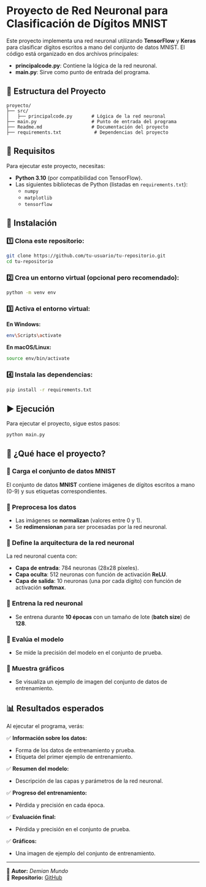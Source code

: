# Proyecto de Red Neuronal para Clasificación de Dígitos MNIST

Este proyecto implementa una red neuronal utilizando **TensorFlow** y **Keras** para clasificar dígitos escritos a mano del conjunto de datos MNIST.
El código está organizado en dos archivos principales:

- **principalcode.py**: Contiene la lógica de la red neuronal.
- **main.py**: Sirve como punto de entrada del programa.

## 📂 Estructura del Proyecto

```
proyecto/
├── src/
│   ├── principalcode.py       # Lógica de la red neuronal
├── main.py                    # Punto de entrada del programa
├── Readme.md                  # Documentación del proyecto
├── requirements.txt            # Dependencias del proyecto
```

## 🔧 Requisitos

Para ejecutar este proyecto, necesitas:

- **Python 3.10** (por compatibilidad con TensorFlow).
- Las siguientes bibliotecas de Python (listadas en `requirements.txt`):
  - `numpy`
  - `matplotlib`
  - `tensorflow`

## 🚀 Instalación

### 1️⃣ Clona este repositorio:
```bash
git clone https://github.com/tu-usuario/tu-repositorio.git
cd tu-repositorio
```

### 2️⃣ Crea un entorno virtual (opcional pero recomendado):
```bash
python -m venv env
```

### 3️⃣ Activa el entorno virtual:
**En Windows:**
```bash
env\Scripts\activate
```
**En macOS/Linux:**
```bash
source env/bin/activate
```

### 4️⃣ Instala las dependencias:
```bash
pip install -r requirements.txt
```

## ▶️ Ejecución

Para ejecutar el proyecto, sigue estos pasos:

```bash
python main.py
```

## 📌 ¿Qué hace el proyecto?

### 🔹 Carga el conjunto de datos MNIST
El conjunto de datos **MNIST** contiene imágenes de dígitos escritos a mano (0-9) y sus etiquetas correspondientes.

### 🔹 Preprocesa los datos
- Las imágenes se **normalizan** (valores entre 0 y 1).
- Se **redimensionan** para ser procesadas por la red neuronal.

### 🔹 Define la arquitectura de la red neuronal
La red neuronal cuenta con:
- **Capa de entrada**: 784 neuronas (28x28 píxeles).
- **Capa oculta**: 512 neuronas con función de activación **ReLU**.
- **Capa de salida**: 10 neuronas (una por cada dígito) con función de activación **softmax**.

### 🔹 Entrena la red neuronal
- Se entrena durante **10 épocas** con un tamaño de lote (**batch size**) de **128**.

### 🔹 Evalúa el modelo
- Se mide la precisión del modelo en el conjunto de prueba.

### 🔹 Muestra gráficos
- Se visualiza un ejemplo de imagen del conjunto de datos de entrenamiento.

## 📊 Resultados esperados
Al ejecutar el programa, verás:

✅ **Información sobre los datos:**
- Forma de los datos de entrenamiento y prueba.
- Etiqueta del primer ejemplo de entrenamiento.

✅ **Resumen del modelo:**
- Descripción de las capas y parámetros de la red neuronal.

✅ **Progreso del entrenamiento:**
- Pérdida y precisión en cada época.

✅ **Evaluación final:**
- Pérdida y precisión en el conjunto de prueba.

✅ **Gráficos:**
- Una imagen de ejemplo del conjunto de entrenamiento.

---

📌 **Autor:** *Demian Mundo*  
📌 **Repositorio:** [GitHub](https://github.com/tu-usuario/tu-repositorio)

